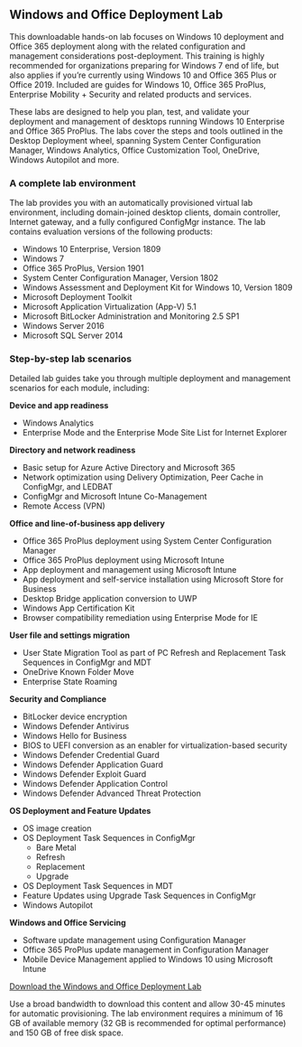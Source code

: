 ## Windows and Office Deployment Lab

This downloadable hands-on lab focuses on Windows 10 deployment and Office 365 deployment along with the related configuration and management considerations post-deployment. This training is highly recommended for organizations preparing for Windows 7 end of life, but also applies if you’re currently using Windows 10 and Office 365 Plus or Office 2019. Included are guides for Windows 10, Office 365 ProPlus, Enterprise Mobility + Security and related products and services.

These labs are designed to help you plan, test, and validate your deployment and management of desktops running Windows 10 Enterprise and Office 365 ProPlus. The labs cover the steps and tools outlined in the Desktop Deployment wheel, spanning System Center Configuration Manager, Windows Analytics, Office Customization Tool, OneDrive, Windows Autopilot and more.

### A complete lab environment

The lab provides you with an automatically provisioned virtual lab environment, including domain-joined desktop clients, domain controller, Internet gateway, and a fully configured ConfigMgr instance. The lab contains evaluation versions of the following products:

- Windows 10 Enterprise, Version 1809
- Windows 7
- Office 365 ProPlus, Version 1901
- System Center Configuration Manager, Version 1802
- Windows Assessment and Deployment Kit for Windows 10, Version 1809
- Microsoft Deployment Toolkit
- Microsoft Application Virtualization (App-V) 5.1
- Microsoft BitLocker Administration and Monitoring 2.5 SP1
- Windows Server 2016
- Microsoft SQL Server 2014

### Step-by-step lab scenarios

Detailed lab guides take you through multiple deployment and management scenarios for each module, including:

**Device and app readiness**

- Windows Analytics
- Enterprise Mode and the Enterprise Mode Site List for Internet Explorer

**Directory and network readiness**

- Basic setup for Azure Active Directory and Microsoft 365
- Network optimization using Delivery Optimization, Peer Cache in ConfigMgr, and LEDBAT
- ConfigMgr and Microsoft Intune Co-Management
- Remote Access (VPN)

**Office and line-of-business app delivery**

- Office 365 ProPlus deployment using System Center Configuration Manager
- Office 365 ProPlus deployment using Microsoft Intune
- App deployment and management using Microsoft Intune
- App deployment and self-service installation using Microsoft Store for Business
- Desktop Bridge application conversion to UWP
- Windows App Certification Kit
- Browser compatibility remediation using Enterprise Mode for IE

**User file and settings migration**

- User State Migration Tool as part of PC Refresh and Replacement Task Sequences in ConfigMgr and MDT
- OneDrive Known Folder Move
- Enterprise State Roaming

**Security and Compliance**

- BitLocker device encryption
- Windows Defender Antivirus
- Windows Hello for Business
- BIOS to UEFI conversion as an enabler for virtualization-based security
- Windows Defender Credential Guard
- Windows Defender Application Guard
- Windows Defender Exploit Guard
- Windows Defender Application Control
- Windows Defender Advanced Threat Protection

**OS Deployment and Feature Updates**

- OS image creation
- OS Deployment Task Sequences in ConfigMgr 
  - Bare Metal
  - Refresh
  - Replacement
  - Upgrade
- OS Deployment Task Sequences in MDT
- Feature Updates using Upgrade Task Sequences in ConfigMgr
- Windows Autopilot

**Windows and Office Servicing**

- Software update management using Configuration Manager
- Office 365 ProPlus update management in Configuration Manager
- Mobile Device Management applied to Windows 10 using Microsoft Intune

[Download the Windows and Office Deployment Lab](https://labondemand.com/LabProfile/46323)

Use a broad bandwidth to download this content and allow 30-45 minutes for automatic provisioning. The lab environment requires a minimum of 16 GB of available memory (32 GB is recommended for optimal performance) and 150 GB of free disk space. 

